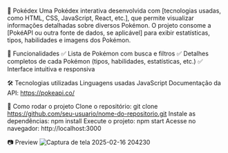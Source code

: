 📖 Pokédex
Uma Pokédex interativa desenvolvida com [tecnologias usadas, como HTML, CSS, JavaScript, React, etc.], que permite visualizar informações detalhadas sobre diversos Pokémon. O projeto consome a [PokéAPI ou outra fonte de dados, se aplicável] para exibir estatísticas, tipos, habilidades e imagens dos Pokémon.

🚀 Funcionalidades
✅ Lista de Pokémon com busca e filtros
✅ Detalhes completos de cada Pokémon (tipos, habilidades, estatísticas, etc.)
✅ Interface intuitiva e responsiva

🛠️ Tecnologias utilizadas
Linguagens usadas JavaScript
Documentação da API: https://pokeapi.co/

📌 Como rodar o projeto
Clone o repositório:
git clone https://github.com/seu-usuario/nome-do-repositorio.git
Instale as dependências:
npm install
Execute o projeto:
npm start
Acesse no navegador: http://localhost:3000

📷 Preview
![Captura de tela 2025-02-16 204230](https://github.com/user-attachments/assets/f5fd4848-64e1-41f8-8881-8c8a7f6e0a1e)

